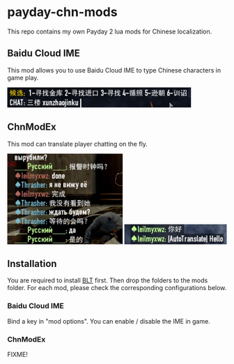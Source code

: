 # payday-chn-mods
This repo contains my own Payday 2 lua mods for Chinese localization.

## Baidu Cloud IME
This mod allows you to use Baidu Cloud IME to type Chinese characters in game play.

![](https://github.com/kkspeed/payday-chn-mods/blob/master/images/ime_show.png)

## ChnModEx
This mod can translate player chatting on the fly.

![](https://github.com/kkspeed/payday-chn-mods/blob/master/images/translate_show.png)
![](https://github.com/kkspeed/payday-chn-mods/blob/master/images/out_translate.png)

## Installation
You are required to install [BLT](http://paydaymods.com/download/) first.
Then drop the folders to the mods folder. For each mod, please check the
corresponding configurations below.

### Baidu Cloud IME
Bind a key in "mod options". You can enable / disable the IME in game.

### ChnModEx
FIXME!